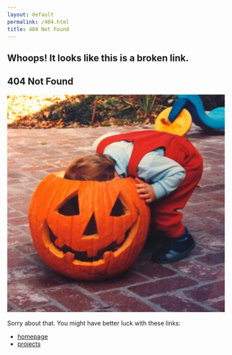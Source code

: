 ```yaml
---
layout: default
permalink: /404.html
title: 404 Not Found
---
```

<h2 class="featured-text">Whoops! It looks like this is a broken link.
</h2>

<div class="content-block">
  <h2 class="featured-text split-intro">404 Not Found
  </h2>
  </div>
<div class="content-block">
  <img src="/assets/404.jpg" class="split-img">
  </div>

Sorry about that. You might have better luck with these links:

- [homepage](/) 
- [projects](/work)
